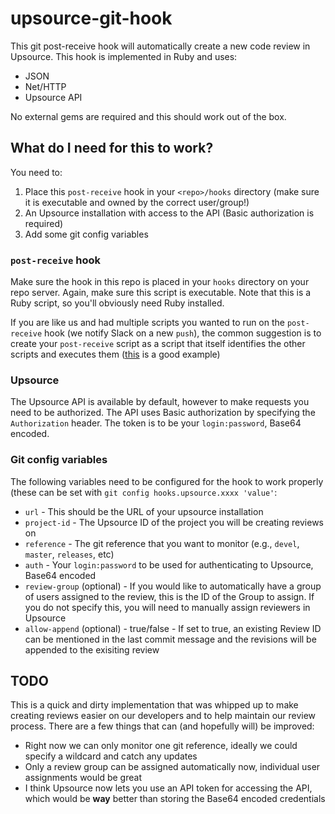 # upsource-git-hook
This git post-receive hook will automatically create a new code review in Upsource. This hook is implemented in Ruby and uses:
* JSON
* Net/HTTP
* Upsource API

No external gems are required and this should work out of the box.

## What do I need for this to work?
You need to:
1. Place this `post-receive` hook in your `<repo>/hooks` directory (make sure it is executable and owned by the correct user/group!)
2. An Upsource installation with access to the API (Basic authorization is required)
3. Add some git config variables

### `post-receive` hook
Make sure the hook in this repo is placed in your `hooks` directory on your repo server. Again, make sure this script is executable. Note that this is a Ruby script, so you'll obviously need Ruby installed.

If you are like us and had multiple scripts you wanted to run on the `post-receive` hook (we notify Slack on a new `push`), the common suggestion is to create your `post-receive` script as a script that itself identifies the other scripts and executes them ([this](https://gist.github.com/mjackson/7e602a7aa357cfe37dadcc016710931b) is a good example)

### Upsource
The Upsource API is available by default, however to make requests you need to be authorized. The API uses Basic authorization by specifying the `Authorization` header. The token is to be your `login:password`, Base64 encoded.

### Git config variables
The following variables need to be configured for the hook to work properly (these can be set with `git config hooks.upsource.xxxx 'value'`:
* `url` - This should be the URL of your upsource installation
* `project-id` - The Upsource ID of the project you will be creating reviews on
* `reference` - The git reference that you want to monitor (e.g., `devel`, `master`, `releases`, etc)
* `auth` - Your `login:password` to be used for authenticating to Upsource, Base64 encoded
* `review-group` (optional) - If you would like to automatically have a group of users assigned to the review, this is the ID of the Group to assign. If you do not specify this, you will need to manually assign reviewers in Upsource
* `allow-append` (optional) - true/false - If set to true, an existing Review ID can be mentioned in the last commit message and the revisions will be appended to the exisiting review

## TODO
This is a quick and dirty implementation that was whipped up to make creating reviews easier on our developers and to help maintain our review process. There are a few things that can (and hopefully will) be improved:
* Right now we can only monitor one git reference, ideally we could specify a wildcard and catch any updates
* Only a review group can be assigned automatically now, individual user assignments would be great
* I think Upsource now lets you use an API token for accessing the API, which would be **way** better than storing the Base64 encoded credentials
